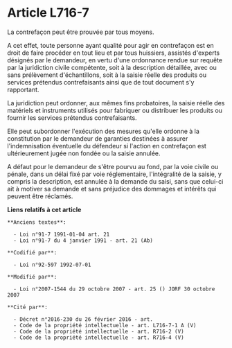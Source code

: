 # Article L716-7

La contrefaçon peut être prouvée par tous moyens.

A cet effet, toute personne ayant qualité pour agir en contrefaçon est en droit de faire procéder en tout lieu et par tous
huissiers, assistés d'experts désignés par le demandeur, en vertu d'une ordonnance rendue sur requête par la juridiction
civile compétente, soit à la description détaillée, avec ou sans prélèvement d'échantillons, soit à la saisie réelle des
produits ou services prétendus contrefaisants ainsi que de tout document s'y rapportant.

La juridiction peut ordonner, aux mêmes fins probatoires, la saisie réelle des matériels et instruments utilisés pour
fabriquer ou distribuer les produits ou fournir les services prétendus contrefaisants.

Elle peut subordonner l'exécution des mesures qu'elle ordonne à la constitution par le demandeur de garanties destinées à
assurer l'indemnisation éventuelle du défendeur si l'action en contrefaçon est ultérieurement jugée non fondée ou la saisie
annulée.

A défaut pour le demandeur de s'être pourvu au fond, par la voie civile ou pénale, dans un délai fixé par voie réglementaire,
l'intégralité de la saisie, y compris la description, est annulée à la demande du saisi, sans que celui-ci ait à motiver sa
demande et sans préjudice des dommages et intérêts qui peuvent être réclamés.

**Liens relatifs à cet article**

	**Anciens textes**:

	  - Loi n°91-7 1991-01-04 art. 21
	  - Loi n°91-7 du 4 janvier 1991 - art. 21 (Ab)

	**Codifié par**:

	  - Loi n°92-597 1992-07-01

	**Modifié par**:

	  - Loi n°2007-1544 du 29 octobre 2007 - art. 25 () JORF 30 octobre 2007

	**Cité par**:

	  - Décret n°2016-230 du 26 février 2016 - art.
	  - Code de la propriété intellectuelle - art. L716-7-1 A (V)
	  - Code de la propriété intellectuelle - art. R716-2 (V)
	  - Code de la propriété intellectuelle - art. R716-4 (V)
